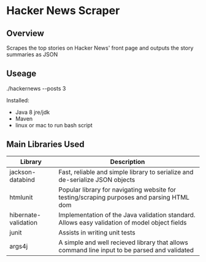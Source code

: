 # Hacker News Scraper

## Overview

Scrapes the top stories on Hacker News' front page and outputs the story summaries as JSON

## Useage
./hackernews --posts 3

Installed:
- Java 8 jre/jdk
- Maven
- linux or mac to run bash script

## Main Libraries Used

Library              | Description
-------------------- |---------------------------------------------------------------------------------------------------
jackson-databind     | Fast, reliable and simple library to serialize and de-serialize JSON objects
htmlunit             | Popular library for navigating website for testing/scraping purposes and parsing HTML dom
hibernate-validation | Implementation of the Java validation standard.  Allows easy validation of model object fields
junit                | Assists in writing unit tests
args4j               | A simple and well recieved library that allows command line input to be parsed and validated